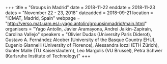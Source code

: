 +++
title = "Groups in Madrid"
date = 2018-11-22
enddate = 2018-11-23
dates = "November 22 - 23, 2018"
dateadded = 2018-09-21
location = "ICMAT, Madrid, Spain"
webpage = "http://verso.mat.uam.es/~yago.antolin/groupsinmadrid/main.html"
organisers = "Yago Antolín, Javier Aramayona, Andrei Jaikin-Zapirain, Carolina Vallejo"
speakers = "Olivier Dudas (University Paris Diderot), Gustavo A. Fernández Alcober (University of the Basque Country EHU), Eugenio Giannelli (University of Florence), Alessandra Iozzi (ETH Zürich), Gunter Malle (TU Kaiserslautern), Leo Margolis (VU Brussel), Petra Schwer (Karlsruhe Institute of Technology)"
+++
